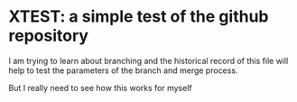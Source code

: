 # XTEST: a simple test of the github repository

I am trying to learn about branching and the historical record of this file will help to test the parameters of the branch and merge process.

But I really need to see how this works for myself
